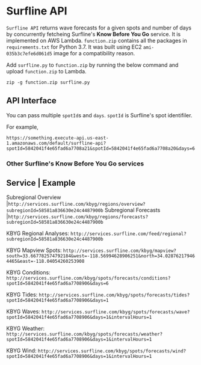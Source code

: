 # Surfline API

`Surfline API` returns wave forecasts for a given spots and number of days by concurrently fetcheing Surfline's **Know Before You Go** service. It is implemented on AWS Lambda. `function.zip` contains all the packages in `requirements.txt` for Python 3.7. It was built using EC2 `ami-035b3c7efe6d061d5` image for a compatibility reason.

Add `surfline.py` to `function.zip` by running the below command and upload `function.zip` to Lambda.
```
zip -g function.zip surfline.py
```

## API Interface
You can pass multiple `spotId`s and `days`. `spotId` is Surfline's spot identifiler.

For example,

`https://something.execute-api.us-east-1.amazonaws.com/default/surfline-api?spotId=5842041f4e65fad6a7708a21&spotId=5842041f4e65fad6a7708a20&days=6`

### Other Surfline's Know Before You Go services


Service                   | Example
-----------------------------------------------------------------
Subregional Overview      |`http://services.surfline.com/kbyg/regions/overview?subregionId=58581a836630e24c4487900b`
Subregional Forecasts     |`http://services.surfline.com/kbyg/regions/forecasts?subregionId=58581a836630e24c4487900b`

KBYG Regional Analyses:
`http://services.surfline.com/feed/regional?subregionId=58581a836630e24c4487900b`

KBYG Mapview Spots:
`http://services.surfline.com/kbyg/mapview?south=33.667782574792184&west=-118.56994628906251&north=34.028762179464465&east=-118.04054260253908`

KBYG Conditions:
`http://services.surfline.com/kbyg/spots/forecasts/conditions?spotId=5842041f4e65fad6a7708906&days=6`

KBYG Tides:
`http://services.surfline.com/kbyg/spots/forecasts/tides?spotId=5842041f4e65fad6a7708906&days=1`

KBYG Waves:
`http://services.surfline.com/kbyg/spots/forecasts/wave?spotId=5842041f4e65fad6a7708906&days=1&intervalHours=1`

KBYG Weather:
`http://services.surfline.com/kbyg/spots/forecasts/weather?spotId=5842041f4e65fad6a7708906&days=1&intervalHours=1`

KBYG Wind:
`http://services.surfline.com/kbyg/spots/forecasts/wind?spotId=5842041f4e65fad6a7708906&days=1&intervalHours=1`
